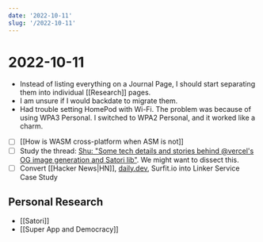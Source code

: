 ```yaml
---
date: '2022-10-11'
slug: '/2022-10-11'
---
```


# 2022-10-11

- Instead of listing everything on a Journal Page, I should start separating them into individual [[Research]] pages.
- I am unsure if I would backdate to migrate them.
- Had trouble setting HomePod with Wi-Fi. The problem was because of using WPA3 Personal. I switched to WPA2 Personal, and it worked like a charm.
- [ ] [[How is WASM cross-platform when ASM is not]]
- [ ] Study the thread: [Shu: "Some tech details and stories behind @vercel's OG image generation and Satori lib"](https://twitter.com/shuding_/status/1579607964549513217). We might want to dissect this.
- [ ] Convert [[Hacker News|HN]], [daily.dev](https://app.daily.dev/), Surfit.io into Linker Service Case Study

## Personal Research

- [[Satori]]
- [[Super App and Democracy]]
